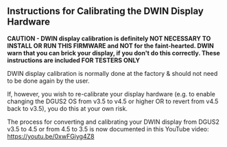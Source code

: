 ## Instructions for Calibrating the DWIN Display Hardware

**CAUTION - DWIN display calibration is definitely NOT NECESSARY TO INSTALL OR RUN THIS FIRMWARE and NOT for the faint-hearted. DWIN warn that you can brick your display, if you don't do this correctly.  These instructions are included FOR TESTERS ONLY**

DWIN display calibration is normally done at the factory & should not need to be done again by the user.

If, however, you wish to re-calibrate your display hardware (e.g. to enable changing the DGUS2 OS from v3.5 to v4.5 or higher OR to revert from v4.5 back to v3.5), you do this at your own risk. 

The process for converting and calibrating your DWIN display from DGUS2 v3.5 to 4.5 or from 4.5 to 3.5 is now documented in this YouTube video: https://youtu.be/0xwFGiyg4Z8

